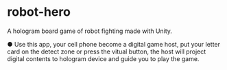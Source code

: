 # robot-hero
A hologram board game of robot fighting made with Unity.

● Use this app, your cell phone become a digital game host, put your letter card on the detect zone or press the vitual button, the host will project digital contents to hologram device and guide you to play the game.
